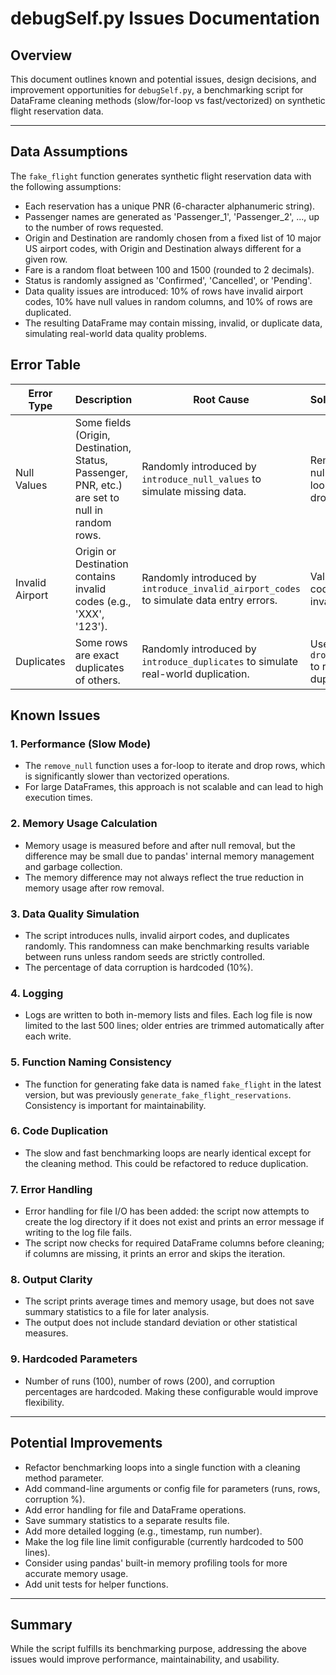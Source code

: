 # debugSelf.py Issues Documentation

## Overview
This document outlines known and potential issues, design decisions, and improvement opportunities for `debugSelf.py`, a benchmarking script for DataFrame cleaning methods (slow/for-loop vs fast/vectorized) on synthetic flight reservation data.

---

## Data Assumptions
The `fake_flight` function generates synthetic flight reservation data with the following assumptions:
  - Each reservation has a unique PNR (6-character alphanumeric string).
  - Passenger names are generated as 'Passenger_1', 'Passenger_2', ..., up to the number of rows requested.
  - Origin and Destination are randomly chosen from a fixed list of 10 major US airport codes, with Origin and Destination always different for a given row.
  - Fare is a random float between 100 and 1500 (rounded to 2 decimals).
  - Status is randomly assigned as 'Confirmed', 'Cancelled', or 'Pending'.
  - Data quality issues are introduced: 10% of rows have invalid airport codes, 10% have null values in random columns, and 10% of rows are duplicated.
  - The resulting DataFrame may contain missing, invalid, or duplicate data, simulating real-world data quality problems.

## Error Table
| Error Type         | Description                                                      | Root Cause                                                      | Solution/Handling                                    |
|--------------------|------------------------------------------------------------------|------------------------------------------------------------------|------------------------------------------------------|
| Null Values        | Some fields (Origin, Destination, Status, Passenger, PNR, etc.) are set to null in random rows. | Randomly introduced by `introduce_null_values` to simulate missing data. | Remove rows with nulls (slow: for-loop, fast: dropna). |
| Invalid Airport    | Origin or Destination contains invalid codes (e.g., 'XXX', '123'). | Randomly introduced by `introduce_invalid_airport_codes` to simulate data entry errors. | Validate airport codes or remove invalid rows.         |
| Duplicates         | Some rows are exact duplicates of others.                        | Randomly introduced by `introduce_duplicates` to simulate real-world duplication. | Use `drop_duplicates()` to remove duplicates.          |



## Known Issues

### 1. Performance (Slow Mode)
- The `remove_null` function uses a for-loop to iterate and drop rows, which is significantly slower than vectorized operations.
- For large DataFrames, this approach is not scalable and can lead to high execution times.

### 2. Memory Usage Calculation
- Memory usage is measured before and after null removal, but the difference may be small due to pandas' internal memory management and garbage collection.
- The memory difference may not always reflect the true reduction in memory usage after row removal.

### 3. Data Quality Simulation
- The script introduces nulls, invalid airport codes, and duplicates randomly. This randomness can make benchmarking results variable between runs unless random seeds are strictly controlled.
- The percentage of data corruption is hardcoded (10%).

### 4. Logging
- Logs are written to both in-memory lists and files. Each log file is now limited to the last 500 lines; older entries are trimmed automatically after each write.

### 5. Function Naming Consistency
- The function for generating fake data is named `fake_flight` in the latest version, but was previously `generate_fake_flight_reservations`. Consistency is important for maintainability.

### 6. Code Duplication
- The slow and fast benchmarking loops are nearly identical except for the cleaning method. This could be refactored to reduce duplication.

### 7. Error Handling
- Error handling for file I/O has been added: the script now attempts to create the log directory if it does not exist and prints an error message if writing to the log file fails.
- The script now checks for required DataFrame columns before cleaning; if columns are missing, it prints an error and skips the iteration.

### 8. Output Clarity
- The script prints average times and memory usage, but does not save summary statistics to a file for later analysis.
- The output does not include standard deviation or other statistical measures.

### 9. Hardcoded Parameters
- Number of runs (100), number of rows (200), and corruption percentages are hardcoded. Making these configurable would improve flexibility.

---

## Potential Improvements
- Refactor benchmarking loops into a single function with a cleaning method parameter.
- Add command-line arguments or config file for parameters (runs, rows, corruption %).
- Add error handling for file and DataFrame operations.
- Save summary statistics to a separate results file.
- Add more detailed logging (e.g., timestamp, run number).
- Make the log file line limit configurable (currently hardcoded to 500 lines).
- Consider using pandas' built-in memory profiling tools for more accurate memory usage.
- Add unit tests for helper functions.

---

## Summary
While the script fulfills its benchmarking purpose, addressing the above issues would improve performance, maintainability, and usability.

